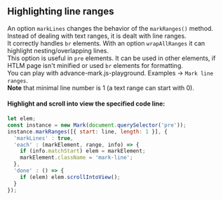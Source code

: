 
## Highlighting line ranges

An option `markLines` changes the behavior of the `markRanges()` method. Instead of dealing with text ranges, it is dealt with line ranges.  
It correctly handles `br` elements. With an option `wrapAllRanges` it can highlight nesting/overlapping lines.  
This option is useful in `pre` elements. It can be used in other elements, if HTLM page isn't minified or used `br` elements for formatting.  
You can play with advance-mark.js-playground. Examples -> `Mark line ranges`.  
**Note** that minimal line number is 1 (a text range can start with 0).

#### Highlight and scroll into view the specified code line:
``` js
let elem;
const instance = new Mark(document.querySelector('pre'));
instance.markRanges([{ start: line, length: 1 }], {
  'markLines' : true,
  'each' : (markElement, range, info) => {
    if (info.matchStart) elem = markElement;
    markElement.className = 'mark-line';
  },
  'done' : () => {
    if (elem) elem.scrollIntoView();
  }
});
```
